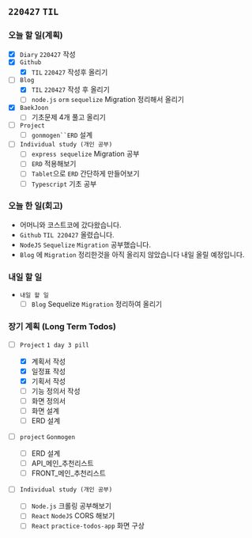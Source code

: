 ## `220427` `TIL`

### 오늘 할 일(계획)

- [x] `Diary` `220427` 작성
- [x] `Github`
  - [x] `TIL` `220427` 작성후 올리기
- [ ] `Blog`
  - [x] `TIL` `220427` 작성 후 올리기
  - [ ] `node.js` `orm` `sequelize` Migration 정리해서 올리기
- [x] `BaekJoon`
  - [ ] 기초문제 4개 풀고 올리기
- [ ] `Project`
  - [ ] ` gonmogen``ERD ` 설계
- [ ] `Individual study (개인 공부)`
  - [ ] `express sequelize` Migration 공부
  - [ ] `ERD` 적용해보기
  - [ ] `Tablet`으로 `ERD` 간단하게 만들어보기
  - [ ] `Typescript` 기초 공부

### 오늘 한 일(회고)

- 어머니와 코스트코에 갔다왔습니다.
- `Github` `TIL 220427` 올렸습니다.
- `NodeJS` `Sequelize` `Migration` 공부했습니다.
- `Blog` 에 `Migration` 정리한것을 아직 올리지 않았습니다 내일 올릴 예정입니다.

### 내일 할 일

- `내일 할 일`
  - [ ] `Blog` Sequelize `Migration` 정리하여 올리기

### 장기 계획 (Long Term Todos)

- [ ] `Project` `1 day 3 pill`

  - [x] 계획서 작성
  - [x] 일정표 작성
  - [x] 기획서 작성
  - [ ] 기능 정의서 작성
  - [ ] 화면 정의서
  - [ ] 화면 설계
  - [ ] ERD 설계

- [ ] `project` `Gonmogen`

  - [ ] ERD 설계
  - [ ] API\_메인\_추천리스트
  - [ ] FRONT\_메인\_추천리스트

- [ ] `Individual study (개인 공부)`
  - [ ] `Node.js` 크롤링 공부해보기
  - [ ] `React` `NodeJS` CORS 해보기
  - [ ] `React` `practice-todos-app` 화면 구상
